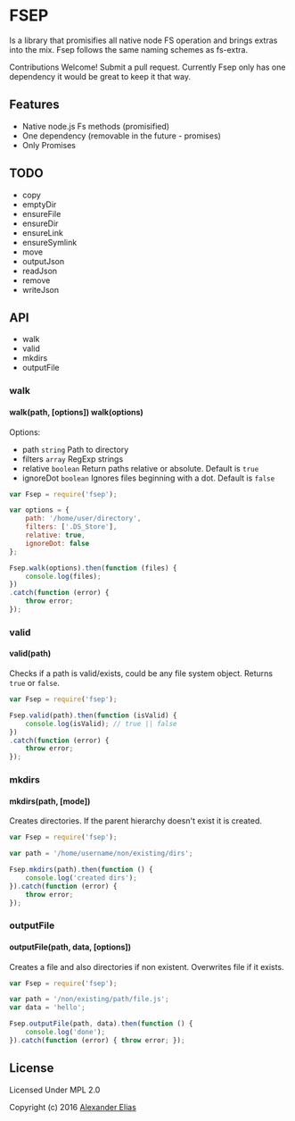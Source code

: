 # FSEP
Is a library that promisifies all native node FS operation and brings extras into the mix. Fsep follows the same naming schemes as fs-extra.

Contributions Welcome!
Submit a pull request. Currently Fsep only has one dependency it would be great to keep it that way.


## Features
- Native node.js Fs methods (promisified)
- One dependency (removable in the future - promises)
- Only Promises


## TODO
- copy
- emptyDir
- ensureFile
- ensureDir
- ensureLink
- ensureSymlink
- move
- outputJson
- readJson
- remove
- writeJson


## API
- walk
- valid
- mkdirs
- outputFile


### walk
#### walk(path, [options])  walk(options)

Options:
- path `string` Path to directory
- filters `array` RegExp strings
- relative `boolean` Return paths relative or absolute. Default is `true`
- ignoreDot `boolean` Ignores files beginning with a dot. Default is `false`

```JavaScript
var Fsep = require('fsep');

var options = {
	path: '/home/user/directory',
	filters: ['.DS_Store'],
	relative: true,
	ignoreDot: false
};

Fsep.walk(options).then(function (files) {
	console.log(files);
})
.catch(function (error) {
	throw error;
});
```


### valid
#### valid(path)

Checks if a path is valid/exists, could be any file system object. Returns `true` or `false`.

```JavaScript
var Fsep = require('fsep');

Fsep.valid(path).then(function (isValid) {
	console.log(isValid); // true || false
})
.catch(function (error) {
	throw error;
});
```


### mkdirs
#### mkdirs(path, [mode])

Creates directories. If the parent hierarchy doesn't exist it is created.

```JavaScript
var Fsep = require('fsep');

var path = '/home/username/non/existing/dirs';

Fsep.mkdirs(path).then(function () {
	console.log('created dirs');
}).catch(function (error) {
	throw error;
});
```


### outputFile ###
#### outputFile(path, data, [options]) ####

Creates a file and also directories if non existent. Overwrites file if it exists.

```JavaScript
var Fsep = require('fsep');

var path = '/non/existing/path/file.js';
var data = 'hello';

Fsep.outputFile(path, data).then(function () {
	console.log('done');
}).catch(function (error) { throw error; });
```




## License

Licensed Under MPL 2.0

Copyright (c) 2016 [Alexander Elias](https://github.com/AlexanderElias/)

